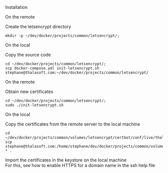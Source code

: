 Installation

On the remote

Create the letsencrypt directory
```  
mkdir -p ~/dev/docker/projects/common/letsencrypt/;
```

On the local

Copy the source code
```  
cd ~/dev/docker/projects/common/letsencrypt/;
scp docker-compose.yml init-letsencrypt.sh stephane@thalasoft.com:~/dev/docker/projects/common/letsencrypt/
```  

On the remote

Obtain new certificates
```  
cd ~/dev/docker/projects/common/letsencrypt/;
sudo ./init-letsencrypt.sh
```

On the local

Copy the certificates from the remote server to the local machine
```  
cd ~/dev/docker/projects/common/volumes/letsencrypt/certbot/conf/live/thalasoft.com;
scp stephane@thalasoft.com:/home/stephane/dev/docker/projects/common/volumes/letsencrypt/certbot/conf/live/thalasoft.com/current-* .
```  

Import the certificates in the keystore on the local machine  
For this, see how to enable HTTPS for a domain name in the ssh help file
